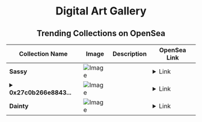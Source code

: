 <div align="center">

# Digital Art Gallery

## Trending Collections on OpenSea

| Collection Name                       | Image                                                                                     | Description                       | OpenSea Link                                                                                          |
|---------------------------------------|-------------------------------------------------------------------------------------------|-----------------------------------|--------------------------------------------------------------------------------------------------------|
| **Sassy** | ![Image](https://i.seadn.io/s/raw/files/c5ba03ed91eb8e9dbedf98479319b6f1.jpg?w=500&auto=format?w=200&auto=format) |  | <details><summary>Link</summary>[Sassy](https://opensea.io/collection/sassy-530)</details> |
| **<details><summary>0x27c0b266e8843...</summary>0x27c0b266e88431091e262857813c3b46ceace5fe</details>** | ![Image](https://i.seadn.io/s/raw/files/73c9366d73a7e4a618990b56fa1ea228.jpg?w=500&auto=format?w=200&auto=format) |  | <details><summary>Link</summary>[0x27c0b266e88431091e262857813c3b46ceace5fe](https://opensea.io/collection/0x27c0b266e88431091e262857813c3b46ceace5fe)</details> |
| **Dainty** | ![Image](https://i.seadn.io/s/raw/files/47293f216845d9ce769e5b02843b892a.jpg?w=500&auto=format?w=200&auto=format) |  | <details><summary>Link</summary>[Dainty](https://opensea.io/collection/dainty-250)</details> |

</div>